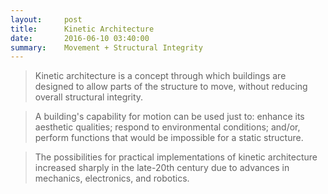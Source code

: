 ```yaml
---
layout:     post
title:      Kinetic Architecture
date:       2016-06-10 03:40:00
summary:    Movement + Structural Integrity
---
```


> Kinetic architecture is a concept through which buildings are designed to allow parts of the structure to move, without reducing overall
structural integrity.

> A building's capability for motion can be used just to: enhance its aesthetic qualities; respond to environmental conditions; and/or, 
perform functions that would be impossible for a static structure.

> The possibilities for practical implementations of kinetic architecture increased sharply in the late-20th century due to advances in
mechanics, electronics, and robotics.

